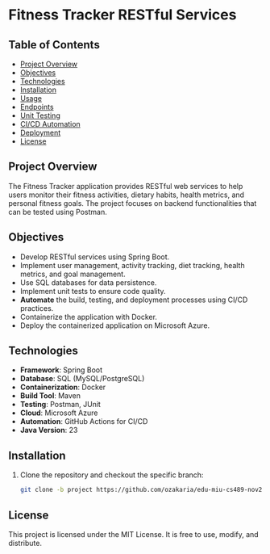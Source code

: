 # Fitness Tracker RESTful Services

## Table of Contents
- [Project Overview](#project-overview)
- [Objectives](#objectives)
- [Technologies](#technologies)
- [Installation](#installation)
- [Usage](#usage)
- [Endpoints](#endpoints)
- [Unit Testing](#unit-testing)
- [CI/CD Automation](#cicd-automation)
- [Deployment](#deployment)
- [License](#license)

## Project Overview
The Fitness Tracker application provides RESTful web services to help users monitor their fitness activities, dietary habits, health metrics, and personal fitness goals. The project focuses on backend functionalities that can be tested using Postman.

## Objectives
- Develop RESTful services using Spring Boot.
- Implement user management, activity tracking, diet tracking, health metrics, and goal management.
- Use SQL databases for data persistence.
- Implement unit tests to ensure code quality.
- **Automate** the build, testing, and deployment processes using CI/CD practices.
- Containerize the application with Docker.
- Deploy the containerized application on Microsoft Azure.

## Technologies
- **Framework**: Spring Boot
- **Database**: SQL (MySQL/PostgreSQL)
- **Containerization**: Docker
- **Build Tool**: Maven
- **Testing**: Postman, JUnit
- **Cloud**: Microsoft Azure
- **Automation**: GitHub Actions for CI/CD
- **Java Version**: 23

## Installation
1. Clone the repository and checkout the specific branch:
   ```bash
   git clone -b project https://github.com/ozakaria/edu-miu-cs489-nov2024.git

## License

This project is licensed under the MIT License. It is free to use, modify, and distribute.


